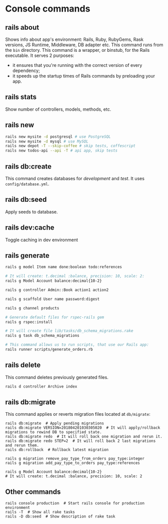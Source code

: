 # Console commands

## rails about

Shows info about app's environment: 
Rails, Ruby, RubyGems, Rask versions, JS Runtime, Middleware, DB adapter etc.
This command runs from the `bin` directory. This command is a wrapper, or binstub,
for the Rails executable. It serves 2 purposes:

- it ensures that you're running with the correct version of every dependency;
- it speeds up the startup times of Rails commands by preloading your app.

## rails stats

Show number of controllers, models, methods, etc.

## rails new

```bash
rails new mysite -d postgresql # use PostgreSQL
rails new mysite -d mysql # use MySQL
rails new depot -T --skip-coffee # skip tests, coffescript
rails new todos-api --api -T # api app, skip tests
```

## rails db:create

This command creates databases for *development* and *test*. It uses `config/database.yml`.

## rails db:seed

Apply seeds to database.

## rails dev:cache

Toggle caching in dev environment

## rails generate

```bash
rails g model Item name done:boolean todo:references

# It will create: t.decimal :balance, precision: 10, scale: 2:
rails g Model Account balance:decimal{10-2}

rails g controller Admin::Book action1 action2

rails g scaffold User name password:digest

rails g channel products

# Generate default files for rspec-rails gem
rails g rspec:install

# It will create file lib/tasks/db_schema_migrations.rake
rails g task db_schema_migrations

# This command allows us to run scripts, that use our Rails app:
rails runner scripts/generate_orders.rb
```

## rails delete

This command deletes previously generated files.

```bash
rails d controller Archive index
```

## rails db:migrate

This command applies or reverts migration files located at `db/migrate`:

```
rails db:migrate  # Apply pending migrations
rails db:migrate VERSION=201804201030305020  # It will apply/rollback migrations to rewind DB to specified state.
rails db:migrate redo  # It will roll back one migration and rerun it.
rails db:migrate redo STEP=2  # It will roll back 2 last migrations and rerun them.
rails db:rollback  # Rollback latest migration

rails g migration remove_pay_type_from_orders pay_type:integer
rails g migration add_pay_type_to_orders pay_type:references

rails g Model Account balance:decimal{10-2}
# It will create: t.decimal :balance, precision: 10, scale: 2
```

## Other commands

```
rails console production  # Start rails console for production environment
rails -T  # Show all rake tasks
rails -D db:seed  # Show description of rake task
```
